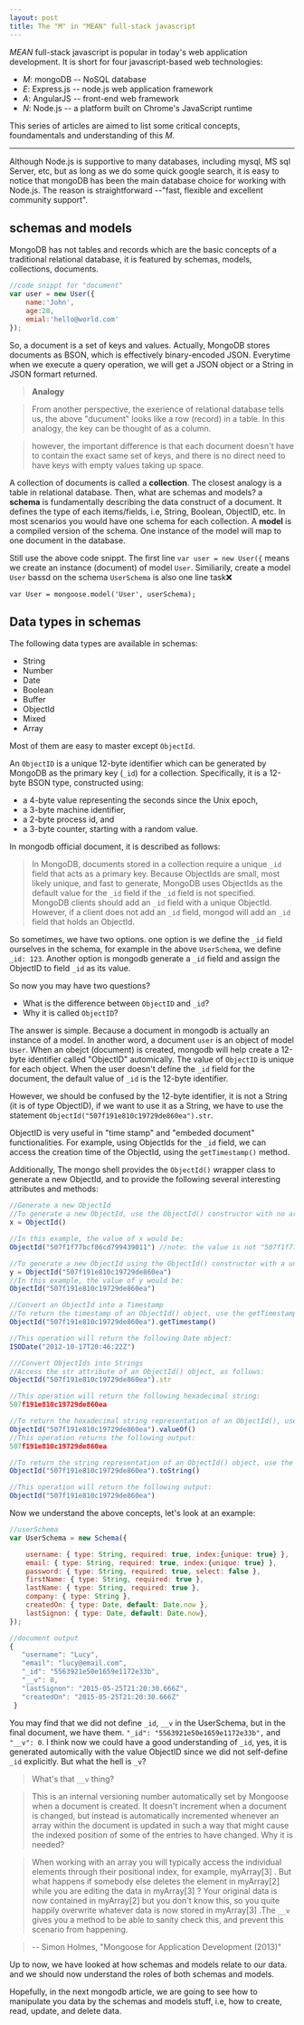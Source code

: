 ```yaml
---
layout: post
title: The "M" in "MEAN" full-stack javascript
---
```


*MEAN* full-stack javascript is popular in today's web application development. It is
short for four javascript-based web technologies:

- *M*: mongoDB -- NoSQL database
- *E*: Express.js -- node.js web application framework
- *A*: AngularJS -- front-end web framework
- *N*: Node.js -- a platform built on Chrome's JavaScript runtime

This series of articles are aimed to list some critical concepts, foundamentals and understanding of this *M*.

---

Although Node.js is supportive to many databases, including mysql, MS sql Server, etc, but as long
as we do some quick google search, it is easy to notice that mongoDB has been the main database choice
for working with Node.js. The reason is straightforward --"fast, flexible and excellent community support".

## schemas and models
MongoDB has not tables and records which are the basic concepts of a traditional relational
database, it is featured by schemas, models, collections, documents.

```javascript
//code snippt for "document"
var user = new User({
	name:'John',
	age:28,
	emial:'hello@world.com'
});
```
So, a document is a set of keys and values. Actually, MongoDB stores documents as BSON, which is effectively binary-encoded JSON.
Everytime when we execute a query operation, we will get a JSON object or a String in JSON formart returned.

> **Analogy**

> From another perspective, the exerience of relational database tells us, the above "ducument" looks like a row (record) in a table.
In this analogy, the key can be thought of as a column.

> however, the important difference is that each document doesn't have to contain the
exact same set of keys, and there is no direct need to have keys with empty values
taking up space.


A collection of documents is called a **collection**. The closest analogy is a table in relational database.
Then, what are schemas and models? a **schema** is fundamentally describing the data construct of a
document. It defines the type of each items/fields, i.e, String, Boolean, ObjectID, etc. In most scenarios you would have one schema for each collection.
A **model** is a compiled version of the schema. One instance of the model will map to one document in the database.

Still use the above code snippt. The first line `var user = new User({` means we create an instance (document) of model `User`.
Similiarily, create a model `User` bassd on the schema `UserSchema` is also one line task:x:

`var User = mongoose.model('User', userSchema);`

## Data types in schemas

The following data types are available in schemas:

- String
- Number
- Date
- Boolean
- Buffer
- ObjectId
- Mixed
- Array

Most of them are easy to master except `ObjectId`.

An `ObjectID` is a unique 12-byte identifier which can be generated by MongoDB as the primary key (`_id`) for a collection. Specifically,
it is a 12-byte BSON type, constructed using:

- a 4-byte value representing the seconds since the Unix epoch,
- a 3-byte machine identifier,
- a 2-byte process id, and
- a 3-byte counter, starting with a random value.

In mongodb official document, it is described as follows:

> In MongoDB, documents stored in a collection require a unique `_id` field that acts as a primary key. Because ObjectIds
are small, most likely unique, and fast to generate, MongoDB uses ObjectIds as the default value for the `_id` field if
the `_id` field is not specified. MongoDB clients should add an `_id` field with a unique ObjectId. However, if a client
does not add an `_id` field, mongod will add an `_id` field that holds an ObjectId.

So sometimes, we have two options. one option is we define the `_id` field ourselves in the schema, for example in the
above `UserSchema`, we define `_id: 123`. Another option is mongodb generate a `_id` field and assign the ObjectID to field `_id` as its value.

So now you may have two questions?

- What is the difference between `ObjectID` and `_id`?
- Why it is called `ObjectID`?

The answer is simple. Because a document in mongodb is actually an instance of a model. In another word, a document `user` is an object of model `User`.
When an obejct (document) is created, mongodb will help create a 12-byte identifier called "ObjectID" automically. The value of `ObjectID` is unique for
each object. When the user doesn't define the `_id` field for the document, the default value of `_id` is the 12-byte identifier.

However, we should be confused by the 12-byte identifier, it is not a String (it is of type ObjectID), if we want to use it as a String, we have to use
the statement `ObjectId("507f191e810c19729de860ea").str`.

ObjectID is very useful in "time stamp" and "embeded document" functionalities. For example, using ObjectIds for the `_id`
field, we can access the creation time of the ObjectId, using the `getTimestamp()` method.

Additionally, The mongo shell provides the `ObjectId()` wrapper class to generate a new ObjectId, and to provide the following
several interesting attributes and methods:

```javascript
//Generate a new ObjectId
//To generate a new ObjectId, use the ObjectId() constructor with no argument:
x = ObjectId()

//In this example, the value of x would be:
ObjectId("507f1f77bcf86cd799439011") //note: the value is not "507f1f77bcf86cd799439011" which is a string.

//To generate a new ObjectId using the ObjectId() constructor with a unique hexadecimal string:
y = ObjectId("507f191e810c19729de860ea")
//In this example, the value of y would be:
ObjectId("507f191e810c19729de860ea")
```



```javascript
//Convert an ObjectId into a Timestamp
//To return the timestamp of an ObjectId() object, use the getTimestamp() method as follows:
ObjectId("507f191e810c19729de860ea").getTimestamp()

//This operation will return the following Date object:
ISODate("2012-10-17T20:46:22Z")
```


```javascript
///Convert ObjectIds into Strings
//Access the str attribute of an ObjectId() object, as follows:
ObjectId("507f191e810c19729de860ea").str

//This operation will return the following hexadecimal string:
507f191e810c19729de860ea

//To return the hexadecimal string representation of an ObjectId(), use the valueOf() method as follows:
ObjectId("507f191e810c19729de860ea").valueOf()
//This operation returns the following output:
507f191e810c19729de860ea

//To return the string representation of an ObjectId() object, use the toString() method as follows:
ObjectId("507f191e810c19729de860ea").toString()

//This operation will return the following output:
ObjectId("507f191e810c19729de860ea")
```

Now we understand the above concepts, let's look at an example:

```javascript
//userSchema
var UserSchema = new Schema({

    username: { type: String, required: true, index:{unique: true} },
    email: { type: String, required: true, index:{unique: true} },
    password: { type: String, required: true, select: false },
    firstName: { type: String, required: true },
    lastName: { type: String, required: true },
    company: { type: String },
    createdOn: { type: Date, default: Date.now },
    lastSignon: { type: Date, default: Date.now},
});

//document output
{
   "username": "Lucy",
   "email": "lucy@email.com",
   "_id": "5563921e50e1659e1172e33b",
   "__v": 0,
   "lastSignon": "2015-05-25T21:20:30.666Z",
   "createdOn": "2015-05-25T21:20:30.666Z"
 }
```

You may find that we did not define `_id`, `__v` in the UserSchema, but in the final document,
we have them. `"_id": "5563921e50e1659e1172e33b",` and `"__v": 0`. I think now we could have a
good understanding of `_id`, yes, it is generated automically with the value ObjectID since we
did not self-define `_id` explicitly. But what the hell is `_v`?

> What's that `__v` thing?

> This is an internal versioning number automatically set by Mongoose when a document is
created. It doesn't increment when a document is changed, but instead is automatically
incremented whenever an array within the document is updated in such a way that
might cause the indexed position of some of the entries to have changed. Why it is needed?

> When working with an array you will typically access the individual elements
through their positional index, for example, myArray[3] . But what happens if
somebody else deletes the element in myArray[2] while you are editing the data
in myArray[3] ? Your original data is now contained in myArray[2] but you
don't know this, so you quite happily overwrite whatever data is now stored in
myArray[3] .The `__v` gives you a method to be able to sanity check this, and prevent
this scenario from happening.

> -- Simon Holmes, "Mongoose for Application Development (2013)"

Up to now, we have looked at how schemas and models relate to our data.
and we should now understand the roles of both schemas and models.

Hopefully, in the next mongodb article, we are going to see how to manipulate you data by the
schemas and models stuff, i.e, how to create, read, update, and delete data.
